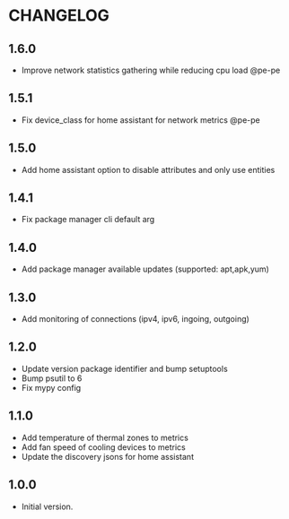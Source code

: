 # CHANGELOG

## 1.6.0

* Improve network statistics gathering while reducing cpu load @pe-pe

## 1.5.1

* Fix device_class for home assistant for network metrics @pe-pe

## 1.5.0

* Add home assistant option to disable attributes and only use entities

## 1.4.1

* Fix package manager cli default arg

## 1.4.0

* Add package manager available updates (supported: apt,apk,yum)

## 1.3.0

* Add monitoring of connections (ipv4, ipv6, ingoing, outgoing)

## 1.2.0

* Update version package identifier and bump setuptools
* Bump psutil to 6
* Fix mypy config

## 1.1.0

* Add temperature of thermal zones to metrics
* Add fan speed of cooling devices to metrics
* Update the discovery jsons for home assistant

## 1.0.0

* Initial version.

